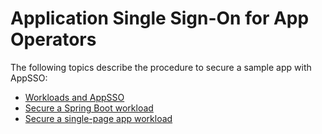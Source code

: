 # Application Single Sign-On for App Operators

The following topics describe the procedure to secure a sample app with AppSSO: 

- [Workloads and AppSSO](workloads-and-appsso.hbs.md)
- [Secure a Spring Boot workload](secure-spring-boot-workload.hbs.md)
- [Secure a single-page app workload](secure-spa-workload.hbs.md)
